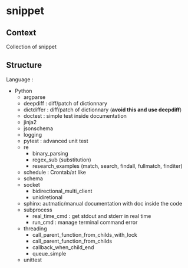 # snippet

## Context

Collection of snippet


## Structure

Language :
- Python
  - argparse
  - deepdiff : diff/patch of dictionnary
  - dictdiffer : diff/patch of dictionnary (**avoid this and use deepdiff**)
  - doctest : simple test inside documentation
  - jinja2
  - jsonschema
  - logging
  - pytest : advanced unit test
  - re
    - binary_parsing
    - regex_sub (substitution)
    - research_examples (match, search, findall, fullmatch, finditer)
  - schedule : Crontab/at like
  - schema
  - socket
    - bidirectional_multi_client
    - unidiretional
  - sphinx: autmatic/manual documentation with doc inside the code
  - subprocess
    - real_time_cmd : get stdout and stderr in real time
    - run_cmd : manage terminal command error
  - threading
    - call_parent_function_from_childs_with_lock
    - call_parent_function_from_childs
    - callback_when_child_end
    - queue_simple
  - unittest
